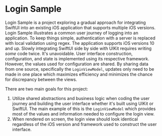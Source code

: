 # Login Sample

Login Sample is a project exploring a gradual approach for integrating SwiftUI into an existing iOS application that supports multiple iOS versions. Login Sample illustrates a common user journey of logging into an application. To keep things simple, authentication with a server is replaced with local validation using regex. The application supports iOS versions 10 and up. Slowly integrating SwiftUI side by side with UIKit requires writing _some_ code twice. It's unavoidable. User interface construction, configuration, and state is implemented using its respective framework. However, the values used for configuration are shared. By sharing data from one source, specifically the `LoginViewModel`, updates only need to be made in one place which maximizes efficiency and minimizes the chance for discrepancy between the views. 

There are two main goals for this project:

1. Utilize shared abstractions and business logic when coding the user journey and building the user interface whether it's built using UIKit or SwiftUI. The main example of this is the `LoginViewModel` which provides most of the values and information needed to configure the login view.
2. When rendered on screen, the login view should look identical regardless of the iOS version and framework used to construct the user interface.


